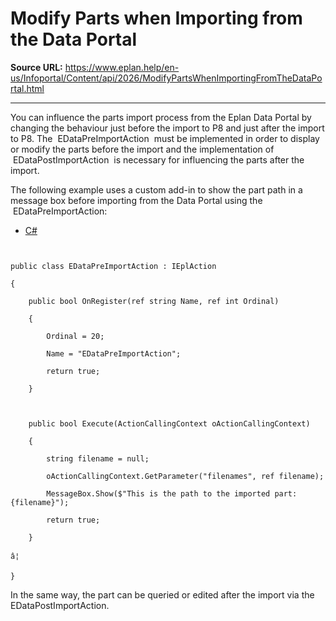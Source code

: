 # Modify Parts when Importing from the Data Portal

**Source URL:** https://www.eplan.help/en-us/Infoportal/Content/api/2026/ModifyPartsWhenImportingFromTheDataPortal.html

---

You can influence the parts import process from the Eplan Data Portal by changing the behaviour just before the import to P8 and just after the import to P8. The  EDataPreImportAction  must be implemented in order to display or modify the parts before the import and the implementation of  EDataPostImportAction  is necessary for influencing the parts after the import.

The following example uses a custom add-in to show the part path in a message box before importing from the Data Portal using the  EDataPreImportAction:

- [C#](#i-tab-content-2d0ba859-03ae-40f0-8acc-c7d863f15d26)

```

public class EDataPreImportAction : IEplAction
{
    public bool OnRegister(ref string Name, ref int Ordinal)
    {
        Ordinal = 20;
        Name = "EDataPreImportAction";
        return true;
    }

    public bool Execute(ActionCallingContext oActionCallingContext)
    {
        string filename = null;
        oActionCallingContext.GetParameter("filenames", ref filename);
        MessageBox.Show($"This is the path to the imported part: {filename}");
        return true;
    }
â¦
}
```

In the same way, the part can be queried or edited after the import via the  EDataPostImportAction.